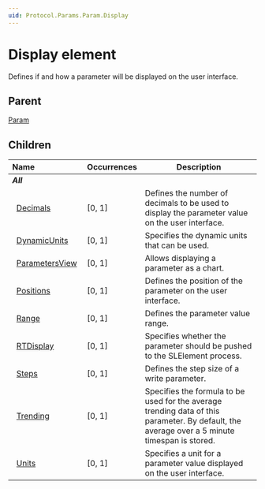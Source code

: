```yaml
---
uid: Protocol.Params.Param.Display
---
```


# Display element

Defines if and how a parameter will be displayed on the user interface.

## Parent

[Param](xref:Protocol.Params.Param)

## Children

|Name&nbsp;&nbsp;&nbsp;&nbsp;&nbsp;&nbsp;&nbsp;&nbsp;&nbsp;&nbsp;&nbsp;&nbsp;&nbsp;&nbsp;&nbsp;&nbsp;&nbsp;&nbsp;&nbsp;&nbsp;&nbsp;|Occurrences|Description|
|--- |--- |--- |
|***All***|||
|&nbsp;&nbsp;[Decimals](xref:Protocol.Params.Param.Display.Decimals)|[0, 1]|Defines the number of decimals to be used to display the parameter value on the user interface.|
|&nbsp;&nbsp;[DynamicUnits](xref:Protocol.Params.Param.Display.DynamicUnits)|[0, 1]|Specifies the dynamic units that can be used.|
|&nbsp;&nbsp;[ParametersView](xref:Protocol.Params.Param.Display.ParametersView)|[0, 1]|Allows displaying a parameter as a chart.|
|&nbsp;&nbsp;[Positions](xref:Protocol.Params.Param.Display.Positions)|[0, 1]|Defines the position of the parameter on the user interface.|
|&nbsp;&nbsp;[Range](xref:Protocol.Params.Param.Display.Range)|[0, 1]|Defines the parameter value range.|
|&nbsp;&nbsp;[RTDisplay](xref:Protocol.Params.Param.Display.RTDisplay)|[0, 1]|Specifies whether the parameter should be pushed to the SLElement process.|
|&nbsp;&nbsp;[Steps](xref:Protocol.Params.Param.Display.Steps)|[0, 1]|Defines the step size of a write parameter.|
|&nbsp;&nbsp;[Trending](xref:Protocol.Params.Param.Display.Trending)|[0, 1]|Specifies the formula to be used for the average trending data of this parameter. By default, the average over a 5 minute timespan is stored.|
|&nbsp;&nbsp;[Units](xref:Protocol.Params.Param.Display.Units)|[0, 1]|Specifies a unit for a parameter value displayed on the user interface.|
